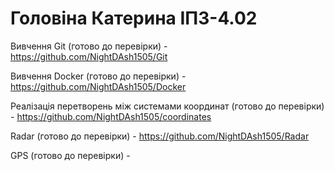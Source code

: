 # Головіна Катерина ІПЗ-4.02


Вивчення Git (готово до перевірки) - https://github.com/NightDAsh1505/Git


Вивчення Docker (готово до перевірки) - https://github.com/NightDAsh1505/Docker


Реалізація перетворень між системами координат (готово до перевірки) - https://github.com/NightDAsh1505/coordinates


Radar (готово до перевірки) - https://github.com/NightDAsh1505/Radar


GPS (готово до перевірки) - 
